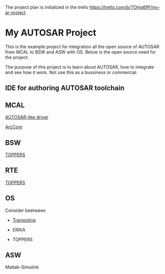 The project plan is initialized in the trello
https://trello.com/b/TOhjq6fP/my-ar-project

# My AUTOSAR Project
This is the example project for integration all the open source of AUTOSAR from MCAL to BSW and ASW with OS. Below is the open source need for the project.

The purpose of this project is to learn about AUTOSAR, how to integrate and see how it work. Not use this as a bussiness or commercial.

## IDE for authoring AUTOSAR toolchain

## MCAL
[AUTOSAR-like driver](http://erika.tuxfamily.org/wiki/index.php?title=AUTOSAR-like_Drivers)

[ArcCore](http://arccore.com/)

## BSW
[TOPPERS](https://www.toppers.jp/autosar.html)

## RTE
[TOPPERS](https://www.toppers.jp/autosar.html)

## OS
Consider beetween
* [Trampoline](http://trampoline.rts-software.org/?lang=en)

* ERIKA

* TOPPERS

## ASW
Matlab-Simulink
